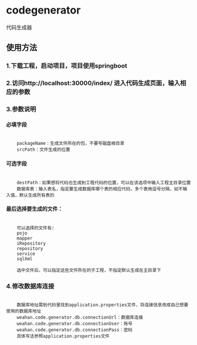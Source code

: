 # codegenerator
代码生成器


## 使用方法
### 1.下载工程，启动项目，项目使用springboot
### 2.访问http://localhost:30000/index/    进入代码生成页面，输入相应的参数

### 3.参数说明

#### 必填字段
<pre><code>
    packageName：生成文件所在的包，不要写磁盘根目录
    srcPath：文件生成的位置
</code></pre>

#### 可选字段
<pre><code>
    destPath：如果想将代码也生成到工程代码的位置，可以在该选项中输入工程主目录位置
    数据库表：输入表名，指定要生成数据库哪个表的相应代码，多个表用逗号分隔，如不输入值，默认生成所有表的
</code></pre>

#### 最后选择要生成的文件：
<pre><code>
    可以选择的文件有:
    pojo
    mapper
    iRepository
    repository
    service
    sqlXml

    选中文件后，可以指定这些文件所在的子工程，不指定默认生成在主目录下
</code></pre>

### 4.修改数据库连接
<pre><code>
    数据库地址需到代码里找到application.properties文件，将连接信息改成自己想要使用的数据库地址
    weahan.code.generator.db.connectionUrl：数据库连接
    weahan.code.generator.db.connectionUser：账号
    weahan.code.generator.db.connectionPass：密码
    具体写法参照application.properties文件
</code></pre>
